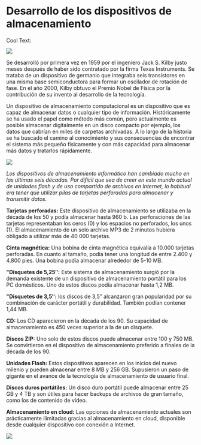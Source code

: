 # Desarrollo de los dispositivos de almacenamiento 

<a href="http://es.cooltext.com" target="_top"><img src="https://cooltext.com/images/ct_pixel.gif" width="80" height="15" alt="Cool Text: Generador de Logotipos y Gráficos." border="0" /></a>

![](https://images.cooltext.com/5136764.png)

Se desarrolló por primera vez en 1959 por el ingeniero Jack S. Kilby justo meses después de haber sido contratado por la firma Texas Instruments. Se trataba de un dispositivo de germanio que integraba seis transistores en una misma base semiconductora para formar un oscilador de rotación de fase. En el año 2000, Kilby obtuvo el Premio Nobel de Física por la contribución de su invento al desarrollo de la tecnología.

Un dispositivo de almacenamiento computacional es un dispositivo que es capaz de almacenar datos o cualquier tipo de información. Históricamente se ha usado el papel como método más común, pero actualmente es posible almacenar digitalmente en un disco compacto por ejemplo, los datos que cabrían en miles de carpetas archivadas. A lo largo de la historia se ha buscado el camino al conocimiento y sus consecuencias de encontrar el sistema más pequeño físicamente y con más capacidad para almacenar más datos y tratarlos rápidamente.

![](http://d3ustg7s7bf7i9.cloudfront.net/mmediafiles/pl/f9/f94c81b4-5067-41d7-aaac-429dd9c3df0f_749_499.jpg)

_Los dispositivos de almacenamiento informático han cambiado mucho en las últimas seis décadas. Por difícil que sea de creer en este mundo actual de unidades flash y de uso compartido de archivos en Internet, lo habitual era tener que utilizar pilas de tarjetas perforadas para almacenar y transmitir datos._

**Tarjetas perforadas:** Este dispositivo de almacenamiento se utilizaba en la década de los 50 y podía almacenar hasta 960 b. Las perforaciones de las tarjetas representaban los ceros (0) y los espacios no perforados, los unos (1). El almacenamiento de un solo archivo MP3 de 2 minutos hubiera obligado a utilizar más de 40 000 tarjetas.

**Cinta magnética:** Una bobina de cinta magnética equivalía a 10.000 tarjetas perforadas. En cuanto al tamaño, podía tener una longitud de entre 2.400 y 4.800 pies. Una bobina podía almacenar alrededor de 5-10 MB.

**"Disquetes de 5,25″:** Este sistema de almacenamiento surgió por la demanda existente de un dispositivo de almacenamiento portátil para los PC domésticos. Uno de estos discos podía almacenar hasta 1,2 MB.

**"Disquetes de 3,5″:** los discos de 3,5″ alcanzaron gran popularidad por su combinación de carácter portátil y durabilidad. También podían contener 1,44 MB.

**CD:** Los CD aparecieron en la década de los 90. Su capacidad de almacenamiento es 450 veces superior a la de un disquete.

**Discos ZIP:** Uno solo de estos discos puede almacenar entre 100 y 750 MB. Se convirtieron en el dispositivo de almacenamiento preferido a finales de la década de los 90.

**Unidades Flash:** Estos dispositivos aparecen en los inicios del nuevo milenio y pueden almacenar entre 8 MB y 256 GB. Supusieron un paso de gigante en el avance de la tecnología de almacenamiento de usuario final.

**Discos duros portátiles:** Un disco duro portátil puede almacenar entre 25 GB y 4 TB y son útiles para hacer backups de archivos de gran tamaño, como los de contenido de vídeo.

**Almacenamiento en cloud:** Las opciones de almacenamiento actuales son prácticamente ilimitadas gracias al almacenamiento en cloud, disponible desde cualquier dispositivo con conexión a Internet.

![](https://i.imgur.com/sKC2A7W.jpg)
